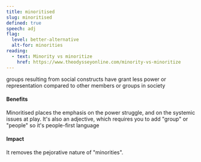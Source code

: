 ```yaml
---
title: minoritised
slug: minoritised
defined: true
speech: adj
flag:
  level: better-alternative
  alt-for: minorities
reading:
  - text: Minority vs minoritize
    href: https://www.theodysseyonline.com/minority-vs-minoritize
---
```


groups resulting from social constructs have grant less power or representation compared to other members or groups in society

#### Benefits

Minoritised places the emphasis on the power struggle, and on the systemic issues at play. It's also an adjective, which requires you to add "group" or "people" so it's people-first language

#### Impact

It removes the pejorative nature of "minorities".
